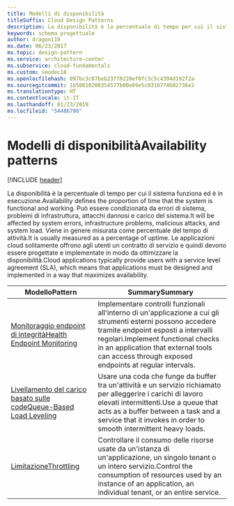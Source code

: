 ```yaml
---
title: Modelli di disponibilità
titleSuffix: Cloud Design Patterns
description: La disponibilità è la percentuale di tempo per cui il sistema funziona ed è in esecuzione. Può essere condizionata da errori di sistema, problemi di infrastruttura, attacchi dannosi e carico del sistema. Viene in genere misurata come percentuale del tempo di attività. Le applicazioni cloud solitamente offrono agli utenti un contratto di servizio e quindi devono essere progettate e implementate in modo da ottimizzare la disponibilità.
keywords: schema progettuale
author: dragon119
ms.date: 06/23/2017
ms.topic: design-pattern
ms.service: architecture-center
ms.subservice: cloud-fundamentals
ms.custom: seodec18
ms.openlocfilehash: 897bc3c87beb23770220ef0fc3c5c4394d192f2a
ms.sourcegitcommit: 1b50810208354577b00e89e5c031b774b02736e2
ms.translationtype: HT
ms.contentlocale: it-IT
ms.lasthandoff: 01/23/2019
ms.locfileid: "54486798"
---
```

# <a name="availability-patterns"></a><span data-ttu-id="71058-107">Modelli di disponibilità</span><span class="sxs-lookup"><span data-stu-id="71058-107">Availability patterns</span></span>

[!INCLUDE [header](../../_includes/header.md)]

<span data-ttu-id="71058-108">La disponibilità è la percentuale di tempo per cui il sistema funziona ed è in esecuzione.</span><span class="sxs-lookup"><span data-stu-id="71058-108">Availability defines the proportion of time that the system is functional and working.</span></span> <span data-ttu-id="71058-109">Può essere condizionata da errori di sistema, problemi di infrastruttura, attacchi dannosi e carico del sistema.</span><span class="sxs-lookup"><span data-stu-id="71058-109">It will be affected by system errors, infrastructure problems, malicious attacks, and system load.</span></span> <span data-ttu-id="71058-110">Viene in genere misurata come percentuale del tempo di attività.</span><span class="sxs-lookup"><span data-stu-id="71058-110">It is usually measured as a percentage of uptime.</span></span> <span data-ttu-id="71058-111">Le applicazioni cloud solitamente offrono agli utenti un contratto di servizio e quindi devono essere progettate e implementate in modo da ottimizzare la disponibilità.</span><span class="sxs-lookup"><span data-stu-id="71058-111">Cloud applications typically provide users with a service level agreement (SLA), which means that applications must be designed and implemented in a way that maximizes availability.</span></span>

|                            <span data-ttu-id="71058-112">Modello</span><span class="sxs-lookup"><span data-stu-id="71058-112">Pattern</span></span>                             |                                                           <span data-ttu-id="71058-113">Summary</span><span class="sxs-lookup"><span data-stu-id="71058-113">Summary</span></span>                                                            |
|----------------------------------------------------------------|------------------------------------------------------------------------------------------------------------------------------|
| [<span data-ttu-id="71058-114">Monitoraggio endpoint di integrità</span><span class="sxs-lookup"><span data-stu-id="71058-114">Health Endpoint Monitoring</span></span>](../health-endpoint-monitoring.md) | <span data-ttu-id="71058-115">Implementare controlli funzionali all'interno di un'applicazione a cui gli strumenti esterni possono accedere tramite endpoint esposti a intervalli regolari.</span><span class="sxs-lookup"><span data-stu-id="71058-115">Implement functional checks in an application that external tools can access through exposed endpoints at regular intervals.</span></span> |
|  [<span data-ttu-id="71058-116">Livellamento del carico basato sulle code</span><span class="sxs-lookup"><span data-stu-id="71058-116">Queue-Based Load Leveling</span></span>](../queue-based-load-leveling.md)  | <span data-ttu-id="71058-117">Usare una coda che funge da buffer tra un'attività e un servizio richiamato per alleggerire i carichi di lavoro elevati intermittenti.</span><span class="sxs-lookup"><span data-stu-id="71058-117">Use a queue that acts as a buffer between a task and a service that it invokes in order to smooth intermittent heavy loads.</span></span>  |
|                 [<span data-ttu-id="71058-118">Limitazione</span><span class="sxs-lookup"><span data-stu-id="71058-118">Throttling</span></span>](../throttling.md)                 |   <span data-ttu-id="71058-119">Controllare il consumo delle risorse usate da un'istanza di un'applicazione, un singolo tenant o un intero servizio.</span><span class="sxs-lookup"><span data-stu-id="71058-119">Control the consumption of resources used by an instance of an application, an individual tenant, or an entire service.</span></span>    |
